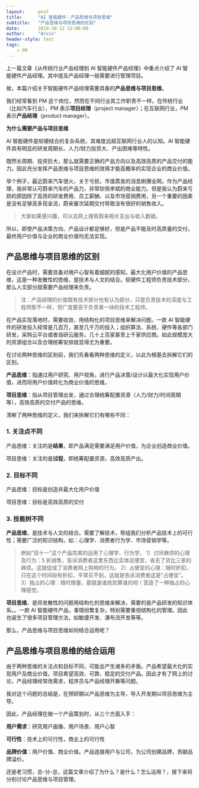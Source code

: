 ```yaml
---
layout:     post
title:      "AI 智能硬件｜产品思维与项目思维"
subtitle:   "产品思维与项目思维的区别"
date:       2019-10-12 12:00:00
author:     "Arvin"
header-style: text
tags:
    - PM
---
```



上一篇文章《从传统行业产品经理到 AI 智能硬件产品经理》中重点介绍了 AI 智能硬件产品经理。其中提及产品经理一般需要进行管理项目。

故，本篇介绍关于智能硬件产品经理需要具备的**产品思维与项目思维**。

我们经常看到 PM 这个岗位，然而在不同行业其工作职责不一样。在传统行业（比如汽车行业），PM 表示**项目经理**（project manager）；在互联网行业，PM 表示**产品经理**（product manager）。

**为什么需要产品与项目思维**

AI 智能硬件是软硬结合的复杂系统，其难度远超互联网行业人的认知。AI 智能硬件具有明显的研发周期长、人力/财力投资大、产出困难等特性。

既然长周期、投资巨大，那么就需要正确的产品方向以及高效高质的产品交付的能力。因此充分发挥产品思维与项目思维的效用才能高概率的实现企业的商业价值。

举个例子，最近蔚来汽车很火，关于亏损，市值蒸发的消息刷爆全网。作为产品经理，我非常认可蔚来汽车的产品力，非常钦佩李斌的商业能力。但是我认为蔚来亏损的原因除了高昂的研发费用、员工薪酬、以及市场营销费用，另一个重要的因素是没有足够高多现金流，蔚来屡次延期交付导致没有很好的销售收入。
>大家如果感兴趣，可以去网上搜索蔚来相关支出与收入数据。

所以，即使产品决策方向、产品设计都足够好，但是产品不能及时高质量的交付。最终用户价值与企业的商业价值均无法实现。

## 产品思维与项目思维的区别

在设计产品时，需要具备对用户心智有着细腻的感知，最大化用户价值的产品思维，这是一种发散性的思维，是技术与人文的结合。软硬件工程师负责技术部分，那么人文部分就需要产品经理来负责。
>注：产品经理的价值既有技术部分也有认为部分，只是负责技术的深度与工程师那不一样，但广度要高于负责某一块的技术工程师。

在产品实现落地时，需要收敛，用结构化的项目思维来解决问题。一款 AI 智能硬件的研发投入经常是几百万，甚至几千万的投入；组织算法、系统、硬件等各部门研发，采购云平台或者自研云服务，几十上百家甚至上千家供应商。如此规模庞大的资源组合以及合理统筹安排就显得尤为重要。

在讨论两种思维的区别前，我们先看看两种思维的定义，以此为根基去拆解它们的区别。

**产品思维**：指通过用户研究、用户视角，进行产品决策/设计以最大化实现用户价值，进而将用户价值转化为商业价值的思维。

**项目思维**：指从项目管理出发，通过合理统筹配置资源（人力/财力/时间周期等），高效高质的交付产品的思维。

清晰了两种思维的定义，我们来拆解它们有哪些不同：

### 1. 关注点不同

产品思维：关注的是**结果**，即产品满足需要满足用户价值，为企业创造商业价值。

项目思维：关注的是**过程**，即统筹配置资源，高效高质产出。

### 2. 目标不同

产品思维：目标是创造并最大化用户价值

项目思维：目标是高效高质的交付

### 3. 技能树不同

**产品思维**，是技术与人文的结合。需要了解技术，帮组我们分析产品技术上的可行性；需要广泛的知识结构，如：心理学、消费者行为学、市场营销学等。

>例如“双十一”这个产品完美的运用了心理学、行为学。
1）讨厌麻烦的心理及行为：5 折销售，告诉消费者这里东西比实体店便宜，省去了货比三家的麻烦。这就促成了消费者网上购物的行为。
2）占便宜的心理：限时折扣，只在这个时间段有折扣，平常买不到，这就是告诉消费者这是“占便宜”。
3）独占的心理：限时限量，那就是谁抢到算谁的呗！营造了一种独占的心理感觉。

**项目思维**，是将发散性的问题用结构化的思维来解决，需要的是产品研发的知识体系。。一款 AI 智能硬件产品，事情纷繁复杂，特别需要重视结构化的管理。因此也诞生了很多项目管理方法，如敏捷开发、瀑布流开发等等。

那么，产品思维与项目思维如何结合运用呢？

## 产品思维与项目思维的结合运用

由于两种思维的关注点和目标不同，可能会产生诸多的矛盾。产品希望最大化的实现用户及商业价值，项目希望高效、可靠、稳定的交付产品。因此才有了网上的讨论，产品经理经常改需求，程序员与产品经理开撕等问题。

我对这个问题的总结是，在预研期以产品思维为主导，导入开发期以项目思维为主导。

因此，产品经理在做一个产品策划时，从三个方面入手：

**用户需求**：研究用户画像、用户场景、用户心智

**可行性**：技术上的可行性，商业上的可行性

**品牌价值**：用户价值、商业价值。产品连接用户与公司，为公司创建品牌，贡献品牌溢价。

还是老习惯，总-分-总，这篇文章介绍了为什么？是什么？怎么运用？，接下来将分别讨论产品思维与项目管理。
